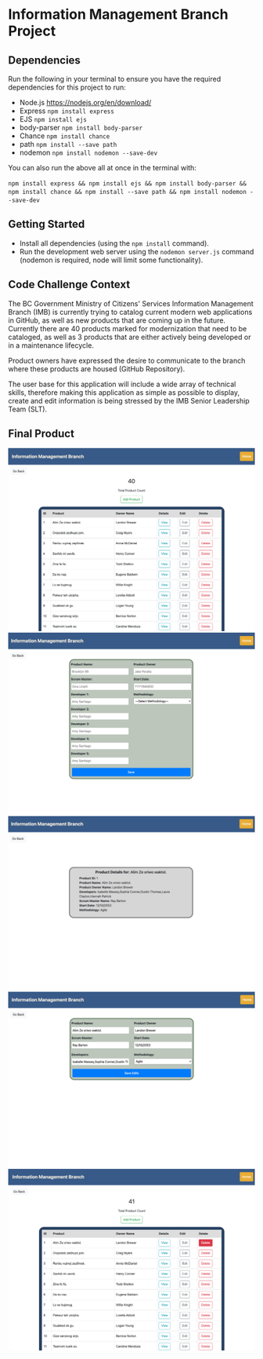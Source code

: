 # Information Management Branch Project

## Dependencies

Run the following in your terminal to ensure you have the required dependencies for this project to run:

- Node.js https://nodejs.org/en/download/
- Express `npm install express`
- EJS `npm install ejs `
- body-parser `npm install body-parser`
- Chance `npm install chance`
- path `npm install --save path `
- nodemon `npm install nodemon --save-dev`

You can also run the above all at once in the terminal with:

`npm install express && npm install ejs && npm install body-parser && npm install chance && npm install --save path && npm install nodemon --save-dev`

## Getting Started

- Install all dependencies (using the `npm install` command).
- Run the development web server using the `nodemon server.js` command (nodemon is required, node will limit some functionality).

## Code Challenge Context

The BC Government Ministry of Citizens' Services Information Management Branch (IMB) is currently trying to catalog current modern web applications in GitHub, as well as new products that are coming up in the future. Currently there are 40 products marked for modernization that need to be cataloged, as well as 3 products that are either actively being developed or in a maintenance lifecycle.

Product owners have expressed the desire to communicate to the branch where these products are housed (GitHub Repository).

The user base for this application will include a wide array of technical skills, therefore making this application as simple as possible to display, create and edit information is being stressed by the IMB Senior Leadership Team (SLT).

## Final Product

!["Homepage"](https://github.com/MorsalN/MORSAL-NIYAZ-IS24-full-stack-competition-req97073/blob/main/public/css/img/home.png)
!["Add Product"](https://github.com/MorsalN/MORSAL-NIYAZ-IS24-full-stack-competition-req97073/blob/main/public/css/img/add.png)
!["View Product Details"](https://github.com/MorsalN/MORSAL-NIYAZ-IS24-full-stack-competition-req97073/blob/main/public/css/img/view.png)
!["Edit Product"](https://github.com/MorsalN/MORSAL-NIYAZ-IS24-full-stack-competition-req97073/blob/main/public/css/img/edit.png)
!["Delete Product"](https://github.com/MorsalN/MORSAL-NIYAZ-IS24-full-stack-competition-req97073/blob/main/public/css/img/delete.png)
